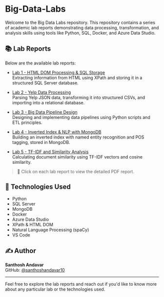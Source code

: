 # Big-Data-Labs

Welcome to the Big Data Labs repository. This repository contains a series of academic lab reports demonstrating data processing, transformation, and analysis skills using tools like Python, SQL, Docker, and Azure Data Studio.

## 📚 Lab Reports

Below are the available lab reports:

- [Lab 1 - HTML DOM Processing & SQL Storage](./Lab1_Report.pdf)  
  Extracting information from HTML using XPath and storing it in a structured SQL Server database.

- [Lab 2 - Yelp Data Processing](./Lab2_Report.pdf)  
  Parsing Yelp JSON data, transforming it into structured CSVs, and importing into a relational database.

- [Lab 3 - Big Data Pipeline Design](./Lab3_Report.pdf)  
  Designing and implementing data pipelines using Python scripts and ETL principles.

- [Lab 4 - Inverted Index & NLP with MongoDB](./Lab4_Report.pdf)  
  Building an inverted index with named entity recognition and POS tagging, stored in MongoDB.

- [Lab 5 - TF-IDF and Similarity Analysis](./Lab5_Report.pdf)  
  Calculating document similarity using TF-IDF vectors and cosine similarity.

> 📌 Click on each lab report to view the detailed PDF report.

## 🔧 Technologies Used

- Python
- SQL Server
- MongoDB
- Docker
- Azure Data Studio
- XPath & HTML DOM
- Natural Language Processing (spaCy)
- VS Code

## ✍️ Author

**Santhosh Andavar**  
GitHub: [@santhoshandavar10](https://github.com/santhoshandavar10)

---

Feel free to explore the lab reports and reach out if you'd like to know more about any particular lab or the technologies used.

